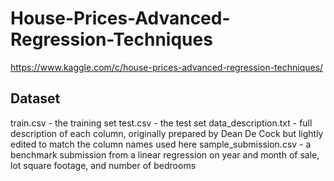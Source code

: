 # House-Prices-Advanced-Regression-Techniques
https://www.kaggle.com/c/house-prices-advanced-regression-techniques/
## Dataset
train.csv - the training set
test.csv - the test set
data_description.txt - full description of each column, originally prepared by Dean De Cock but lightly edited to match the column names used here
sample_submission.csv - a benchmark submission from a linear regression on year and month of sale, lot square footage, and number of bedrooms
